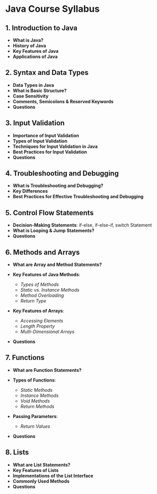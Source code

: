# Java Course Syllabus

## 1. Introduction to Java
- **What is Java?**
- **History of Java**
- **Key Features of Java**
- **Applications of Java**

## 2. Syntax and Data Types
- **Data Types in Java**
- **What is Basic Structure?**
- **Case Sensitivity**
- **Comments, Semicolons & Reserved Keywords**
- **Questions**

## 3. Input Validation
- **Importance of Input Validation**
- **Types of Input Validation**
- **Techniques for Input Validation in Java**
- **Best Practices for Input Validation**
- **Questions**

## 4. Troubleshooting and Debugging
- **What is Troubleshooting and Debugging?**
- **Key Differences**
- **Best Practices for Effective Troubleshooting and Debugging**

## 5. Control Flow Statements
- **Decision-Making Statements**: if-else, if-else-if, switch Statement
- **What is Looping & Jump Statements?**
- **Questions**

## 6. Methods and Arrays
- **What are Array and Method Statements?**
- **Key Features of Java Methods**:
    - *Types of Methods*
    - *Static vs. Instance Methods*
    - *Method Overloading*
    - *Return Type*
  
- **Key Features of Arrays**:
    - *Accessing Elements*
    - *Length Property*
    - *Multi-Dimensional Arrays*

- **Questions**

## 7. Functions
- **What are Function Statements?**
- **Types of Functions**:
    - *Static Methods*
    - *Instance Methods*
    - *Void Methods*
    - *Return Methods*

- **Passing Parameters**:
    - *Return Values*

- **Questions**

## 8. Lists
- **What are List Statements?**
- **Key Features of Lists**
- **Implementations of the List Interface**
- **Commonly Used Methods**
- **Questions**

